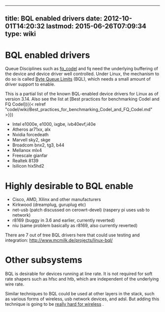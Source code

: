 
---
title: BQL enabled drivers
date: 2012-10-01T14:20:32
lastmod: 2015-06-26T07:09:34
type: wiki
---
BQL enabled drivers
===================

Queue Disciplines such as
[fq\_codel](http://www.bufferbloat.net/projects/codel/wiki/Wiki) and fq
need the underlying buffering of the device and device driver well
controlled. Under Linux, the mechanism to do so is called [Byte Queue
Limits](http://lwn.net/Articles/454390/) (BQL), which needs a small
amount of driver support to enable.

This is a partial list of the known BQL-enabled device drivers for Linux
as of version 3.14. Also see the list at
[Best practices for benchmarking Codel and FQ Codel]({{< relref "codel/wiki/Best_practices_for_benchmarking_Codel_and_FQ_Codel.md" >}})

-   Intel e1000e, e1000, ixgbe, ivb40evf,i40e
-   Atheros ar71xx, alx
-   Nvidia forcedeath
-   Marvell sky2, skge
-   Broadcom bnx2, tg3, b44
-   Mellanox mlx4
-   Freescale gianfar
-   Realtek 8139
-   Isilicon hix5hd2

Highly desirable to BQL enable
==============================

-   Cisco, AMD, Xilinx and other manufacturers
-   Kirkwood (dreamplug, guruplug etc)
-   net-usb (patch discussed on cerowrt-devel) (raspery pi uses usb
    to network)
-   r8169 (buggy in 3.6 and earlier, currently reverted)
-   niu (same problem basically as r8169, also currently reverted)

There are 7 out of tree BQL drivers here that could use testing and
integration: http://www.mcmilk.de/projects/linux-bql/

Other subsystems
================

BQL is desirable for devices running at line rate. It is not required
for soft rate shapers such as hfsc and htb, which are independent of the
underlying wire rate.

Similar techniques to BQL could be used at other layers in the stack,
such as various forms of wireless, usb network devices, and adsl. But
adding this technique is going to be [really hard for
wireless](http://www.bufferbloat.net/projects/cerowrt/wiki/Fq_Codel_on_Wireless)
.
